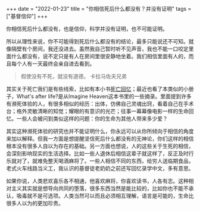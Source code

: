 +++ 
date = "2022-01-23"
title = "你相信死后什么都没有？并没有证明"
tags = ["基督信仰"]
+++

你相信死后什么都没有，也是信仰，科学并没有证明，也不可能证明。

所以从理性来说，你不可能得到死后什么都没有的结论，最多只能说还不可知。就像隔壁有个房间，我还没进去。虽然我自己暂时听不见声音，我也不能一口咬定里面什么都没有，说不定只是有人在房间里很安静地坐着。我们相信里面有人的，而且每个人有一天最终会亲自进去看到。

> 假使没有不死，就没有道德。  卡拉马佐夫兄弟


其实关于死亡我们是有些线索，比如有本小书[死亡回忆](https://m.douban.com/book/subject/2072469/)；最近也看了本类似的小册子，What's after life?是从Imagine Heaven这本书里的一些摘录。里面提到许多有濒死体验的人，有很多相似的经历：出体，仿佛自己灵魂出窍，看着自己在手术台；格外灵敏清晰的知觉；耀眼的有意识的光芒；往事一幕幕像电影一样的生命回忆。一些人会被问到类似这样的问题：你的生命为其他人带来多少爱？

其实这种濒死体验的研究也并不能证明什么，你永远可以从你所倾向于相信的角度来加以解释。但我一方面是想提醒坚信死后什么都没有的无神论，你们这样的相信根本没有很多人自以为存在的基础。另一方面也想说，人的这些关于生死的相信，会深刻影响现实的生活选择。比如一些人退休后相信这辈子就这样了，反正及时行乐就对了，就难免整天喝酒麻将了。一些人相信不同的东西，给穷人送临期食品，老式火车线路当义工，我认识的基督徒老奶奶之前还写回忆录学中文，多有意思。

如果你说，人类悲欢喜乐各不相通，他喜欢麻将，你喜欢读书，人各有志。这种相对主义其实就是想导向共同的堕落，很多东西当然是能比较的，比如你也不能不承认，吸毒就不是可选项。人类当然可以而且必须相互理解，语言是可能的，生命比很多人以为的更加珍贵。
